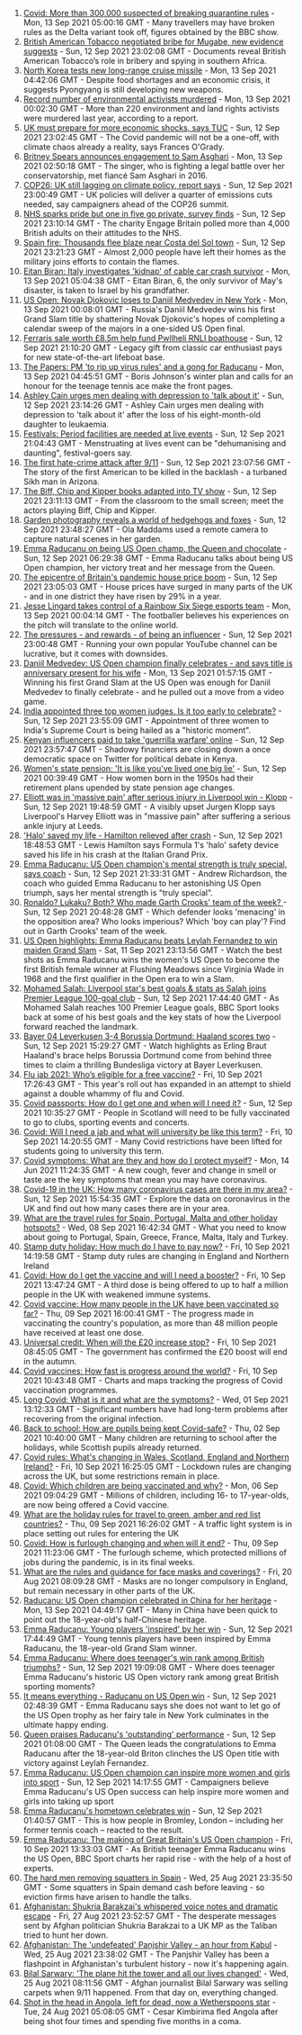 1. [Covid: More than 300,000 suspected of breaking quarantine rules](https://www.bbc.co.uk/news/uk-politics-58517123?at_medium=RSS&at_campaign=KARANGA) - Mon, 13 Sep 2021 05:00:16 GMT - Many travellers may have broken rules as the Delta variant took off, figures obtained by the BBC show.
2. [British American Tobacco negotiated bribe for Mugabe, new evidence suggests](https://www.bbc.co.uk/news/world-58517339?at_medium=RSS&at_campaign=KARANGA) - Sun, 12 Sep 2021 23:02:08 GMT - Documents reveal British American Tobacco’s role in bribery and spying in southern Africa.
3. [North Korea tests new long-range cruise missile](https://www.bbc.co.uk/news/world-asia-58540915?at_medium=RSS&at_campaign=KARANGA) - Mon, 13 Sep 2021 04:42:06 GMT - Despite food shortages and an economic crisis, it suggests Pyongyang is still developing new weapons.
4. [Record number of environmental activists murdered](https://www.bbc.co.uk/news/science-environment-58508001?at_medium=RSS&at_campaign=KARANGA) - Mon, 13 Sep 2021 00:02:30 GMT - More than 220 environment and land rights activists were murdered last year, according to a report.
5. [UK must prepare for more economic shocks, says TUC](https://www.bbc.co.uk/news/business-58538887?at_medium=RSS&at_campaign=KARANGA) - Sun, 12 Sep 2021 23:02:45 GMT - The Covid pandemic will not be a one-off, with climate chaos already a reality, says Frances O'Grady.
6. [Britney Spears announces engagement to Sam Asghari](https://www.bbc.co.uk/news/entertainment-arts-58540571?at_medium=RSS&at_campaign=KARANGA) - Mon, 13 Sep 2021 02:50:18 GMT - The singer, who is fighting a legal battle over her conservatorship, met fiancé Sam Asghari in 2016.
7. [COP26: UK still lagging on climate policy, report says](https://www.bbc.co.uk/news/science-environment-58520330?at_medium=RSS&at_campaign=KARANGA) - Sun, 12 Sep 2021 23:00:49 GMT - UK policies will deliver a quarter of emissions cuts needed, say campaigners ahead of the COP26 summit.
8. [NHS sparks pride but one in five go private, survey finds](https://www.bbc.co.uk/news/uk-58517295?at_medium=RSS&at_campaign=KARANGA) - Sun, 12 Sep 2021 23:10:14 GMT - The charity Engage Britain polled more than 4,000 British adults on their attitudes to the NHS.
9. [Spain fire: Thousands flee blaze near Costa del Sol town](https://www.bbc.co.uk/news/world-europe-58540570?at_medium=RSS&at_campaign=KARANGA) - Sun, 12 Sep 2021 23:21:23 GMT - Almost 2,000 people have left their homes as the military joins efforts to contain the flames.
10. [Eitan Biran: Italy investigates 'kidnap' of cable car crash survivor](https://www.bbc.co.uk/news/world-europe-58541644?at_medium=RSS&at_campaign=KARANGA) - Mon, 13 Sep 2021 05:04:38 GMT - Eitan Biran, 6, the only survivor of May's disaster, is taken to Israel by his grandfather.
11. [US Open: Novak Djokovic loses to Daniil Medvedev in New York](https://www.bbc.co.uk/sport/tennis/58540110?at_medium=RSS&at_campaign=KARANGA) - Mon, 13 Sep 2021 00:08:01 GMT - Russia's Daniil Medvedev wins his first Grand Slam title by shattering Novak Djokovic's hopes of completing a calendar sweep of the majors in a one-sided US Open final.
12. [Ferraris sale worth £8.5m help fund Pwllheli RNLI boathouse](https://www.bbc.co.uk/news/uk-wales-58537844?at_medium=RSS&at_campaign=KARANGA) - Sun, 12 Sep 2021 21:10:20 GMT - Legacy gift from classic car enthusiast pays for new state-of-the-art lifeboat base.
13. [The Papers: PM 'to rip up virus rules' and a gong for Raducanu](https://www.bbc.co.uk/news/blogs-the-papers-58540221?at_medium=RSS&at_campaign=KARANGA) - Mon, 13 Sep 2021 04:45:51 GMT - Boris Johnson's winter plan and calls for an honour for the teenage tennis ace make the front pages.
14. [Ashley Cain urges men dealing with depression to 'talk about it'](https://www.bbc.co.uk/news/uk-58523545?at_medium=RSS&at_campaign=KARANGA) - Sun, 12 Sep 2021 23:14:26 GMT - Ashley Cain urges men dealing with depression to 'talk about it' after the loss of his eight-month-old daughter to leukaemia.
15. [Festivals: Period facilities are needed at live events](https://www.bbc.co.uk/news/uk-wales-58502558?at_medium=RSS&at_campaign=KARANGA) - Sun, 12 Sep 2021 21:04:43 GMT - Menstruating at lives event can be "dehumanising and daunting", festival-goers say.
16. [The first hate-crime attack after 9/11](https://www.bbc.co.uk/news/world-us-canada-58514967?at_medium=RSS&at_campaign=KARANGA) - Sun, 12 Sep 2021 23:07:56 GMT - The story of the first American to be killed in the backlash - a turbaned Sikh man in Arizona.
17. [The Biff, Chip and Kipper books adapted into TV show](https://www.bbc.co.uk/news/entertainment-arts-58506089?at_medium=RSS&at_campaign=KARANGA) - Sun, 12 Sep 2021 23:11:13 GMT - From the classroom to the small screen; meet the actors playing Biff, Chip and Kipper.
18. [Garden photography reveals a world of hedgehogs and foxes](https://www.bbc.co.uk/news/in-pictures-58327374?at_medium=RSS&at_campaign=KARANGA) - Sun, 12 Sep 2021 23:48:27 GMT - Ola Maddams used a remote camera to capture natural scenes in her garden.
19. [Emma Raducanu on being US Open champ, the Queen and chocolate](https://www.bbc.co.uk/news/uk-58534876?at_medium=RSS&at_campaign=KARANGA) - Sun, 12 Sep 2021 06:29:38 GMT - Emma Raducanu talks about being US Open champion, her victory treat and her message from the Queen.
20. [The epicentre of Britain's pandemic house price boom](https://www.bbc.co.uk/news/business-58502618?at_medium=RSS&at_campaign=KARANGA) - Sun, 12 Sep 2021 23:05:03 GMT - House prices have surged in many parts of the UK - and in one district they have risen by 29% in a year.
21. [Jesse Lingard takes control of a Rainbow Six Siege esports team](https://www.bbc.co.uk/news/newsbeat-58507739?at_medium=RSS&at_campaign=KARANGA) - Mon, 13 Sep 2021 00:04:14 GMT - The footballer believes his experiences on the pitch will translate to the online world.
22. [The pressures - and rewards - of being an influencer](https://www.bbc.co.uk/news/business-58487905?at_medium=RSS&at_campaign=KARANGA) - Sun, 12 Sep 2021 23:00:48 GMT - Running your own popular YouTube channel can be lucrative, but it comes with downsides.
23. [Daniil Medvedev: US Open champion finally celebrates - and says title is anniversary present for his wife](https://www.bbc.co.uk/sport/tennis/58540035?at_medium=RSS&at_campaign=KARANGA) - Mon, 13 Sep 2021 01:57:15 GMT - Winning his first Grand Slam at the US Open was enough for Daniil Medvedev to finally celebrate - and he pulled out a move from a video game.
24. [India appointed three top women judges. Is it too early to celebrate?](https://www.bbc.co.uk/news/world-asia-india-58498408?at_medium=RSS&at_campaign=KARANGA) - Sun, 12 Sep 2021 23:55:09 GMT - Appointment of three women to India's Supreme Court is being hailed as a "historic moment".
25. [Kenyan influencers paid to take 'guerrilla warfare’ online](https://www.bbc.co.uk/news/world-africa-58474936?at_medium=RSS&at_campaign=KARANGA) - Sun, 12 Sep 2021 23:57:47 GMT - Shadowy financiers are closing down a once democratic space on Twitter for political debate in Kenya.
26. [Women's state pension: 'It is like you've lived one big lie'](https://www.bbc.co.uk/news/uk-england-essex-58502789?at_medium=RSS&at_campaign=KARANGA) - Sun, 12 Sep 2021 00:39:49 GMT - How women born in the 1950s had their retirement plans upended by state pension age changes.
27. [Elliott was in 'massive pain' after serious injury in Liverpool win - Klopp](https://www.bbc.co.uk/sport/football/58538220?at_medium=RSS&at_campaign=KARANGA) - Sun, 12 Sep 2021 19:48:59 GMT - A visibly upset Jurgen Klopp says Liverpool's Harvey Elliott was in "massive pain" after suffering a serious ankle injury at Leeds.
28. ['Halo' saved my life - Hamilton relieved after crash](https://www.bbc.co.uk/sport/formula1/58539315?at_medium=RSS&at_campaign=KARANGA) - Sun, 12 Sep 2021 18:48:53 GMT - Lewis Hamilton says Formula 1's 'halo' safety device saved his life in his crash at the Italian Grand Prix.
29. [Emma Raducanu: US Open champion's mental strength is truly special, says coach](https://www.bbc.co.uk/sport/tennis/58540003?at_medium=RSS&at_campaign=KARANGA) - Sun, 12 Sep 2021 21:33:31 GMT - Andrew Richardson, the coach who guided Emma Raducanu to her astonishing US Open triumph, says her mental strength is "truly special".
30. [Ronaldo? Lukaku? Both? Who made Garth Crooks' team of the week? ](https://www.bbc.co.uk/sport/football/58537619?at_medium=RSS&at_campaign=KARANGA) - Sun, 12 Sep 2021 20:48:28 GMT - Which defender looks 'menacing' in the opposition area? Who looks imperious? Which 'boy can play'? Find out in Garth Crooks' team of the week.
31. [US Open highlights: Emma Raducanu beats Leylah Fernandez to win maiden Grand Slam](https://www.bbc.co.uk/sport/av/tennis/58533722?at_medium=RSS&at_campaign=KARANGA) - Sat, 11 Sep 2021 23:13:56 GMT - Watch the best shots as Emma Raducanu wins the women's US Open to become the first British female winner at Flushing Meadows since Virginia Wade in 1968 and the first qualifier in the Open era to win a Slam.
32. [Mohamed Salah: Liverpool star's best goals & stats as Salah joins Premier League 100-goal club](https://www.bbc.co.uk/sport/av/football/58539575?at_medium=RSS&at_campaign=KARANGA) - Sun, 12 Sep 2021 17:44:40 GMT - As Mohamed Salah reaches 100 Premier League goals, BBC Sport looks back at some of his best goals and the key stats of how the Liverpool forward reached the landmark.
33. [Bayer 04 Leverkusen 3-4 Borussia Dortmund: Haaland scores two](https://www.bbc.co.uk/sport/av/football/58536468?at_medium=RSS&at_campaign=KARANGA) - Sun, 12 Sep 2021 15:29:27 GMT - Watch highlights as Erling Braut Haaland's brace helps Borussia Dortmund come from behind three times to claim a thrilling Bundesliga victory at Bayer Leverkusen.
34. [Flu jab 2021: Who’s eligible for a free vaccine?](https://www.bbc.co.uk/news/health-53847025?at_medium=RSS&at_campaign=KARANGA) - Fri, 10 Sep 2021 17:26:43 GMT - This year's roll out has expanded in an attempt to shield against a double whammy of flu and Covid.
35. [Covid passports: How do I get one and when will I need it?](https://www.bbc.co.uk/news/explainers-55718553?at_medium=RSS&at_campaign=KARANGA) - Sun, 12 Sep 2021 10:35:27 GMT - People in Scotland will need to be fully vaccinated to go to clubs, sporting events and concerts.
36. [Covid: Will I need a jab and what will university be like this term?](https://www.bbc.co.uk/news/explainers-52753913?at_medium=RSS&at_campaign=KARANGA) - Fri, 10 Sep 2021 14:20:55 GMT - Many Covid restrictions have been lifted for students going to university this term.
37. [Covid symptoms: What are they and how do I protect myself?](https://www.bbc.co.uk/news/health-51048366?at_medium=RSS&at_campaign=KARANGA) - Mon, 14 Jun 2021 11:24:35 GMT - A new cough, fever and change in smell or taste are the key symptoms that mean you may have coronavirus.
38. [Covid-19 in the UK: How many coronavirus cases are there in my area?](https://www.bbc.co.uk/news/uk-51768274?at_medium=RSS&at_campaign=KARANGA) - Sun, 12 Sep 2021 15:54:35 GMT - Explore the data on coronavirus in the UK and find out how many cases there are in your area.
39. [What are the travel rules for Spain, Portugal, Malta and other holiday hotspots?](https://www.bbc.co.uk/news/explainers-56997931?at_medium=RSS&at_campaign=KARANGA) - Wed, 08 Sep 2021 16:42:34 GMT - What you need to know about going to Portugal, Spain, Greece, France, Malta, Italy and Turkey.
40. [Stamp duty holiday: How much do I have to pay now?](https://www.bbc.co.uk/news/business-53319433?at_medium=RSS&at_campaign=KARANGA) - Fri, 10 Sep 2021 14:19:58 GMT - Stamp duty rules are changing in England and Northern Ireland
41. [Covid: How do I get the vaccine and will I need a booster?](https://www.bbc.co.uk/news/health-55045639?at_medium=RSS&at_campaign=KARANGA) - Fri, 10 Sep 2021 13:47:24 GMT - A third dose is being offered to up to half a million people in the UK with weakened immune systems.
42. [Covid vaccine: How many people in the UK have been vaccinated so far?](https://www.bbc.co.uk/news/health-55274833?at_medium=RSS&at_campaign=KARANGA) - Thu, 09 Sep 2021 16:00:41 GMT - The progress made in vaccinating the country's population, as more than 48 million people have received at least one dose.
43. [Universal credit: When will the £20 increase stop?](https://www.bbc.co.uk/news/uk-41487126?at_medium=RSS&at_campaign=KARANGA) - Fri, 10 Sep 2021 08:45:05 GMT - The government has confirmed the £20 boost will end in the autumn.
44. [Covid vaccines: How fast is progress around the world?](https://www.bbc.co.uk/news/world-56237778?at_medium=RSS&at_campaign=KARANGA) - Fri, 10 Sep 2021 10:43:48 GMT - Charts and maps tracking the progress of Covid vaccination programmes.
45. [Long Covid: What is it and what are the symptoms?](https://www.bbc.co.uk/news/health-57833394?at_medium=RSS&at_campaign=KARANGA) - Wed, 01 Sep 2021 13:12:33 GMT - Significant numbers have had long-term problems after recovering from the original infection.
46. [Back to school: How are pupils being kept Covid-safe?](https://www.bbc.co.uk/news/education-51643556?at_medium=RSS&at_campaign=KARANGA) - Thu, 02 Sep 2021 10:40:00 GMT - Many children are returning to school after the holidays, while Scottish pupils already returned.
47. [Covid rules: What's changing in Wales, Scotland, England and Northern Ireland?](https://www.bbc.co.uk/news/explainers-52530518?at_medium=RSS&at_campaign=KARANGA) - Fri, 10 Sep 2021 16:25:05 GMT - Lockdown rules are changing across the UK, but some restrictions remain in place.
48. [Covid: Which children are being vaccinated and why?](https://www.bbc.co.uk/news/health-57888429?at_medium=RSS&at_campaign=KARANGA) - Mon, 06 Sep 2021 09:04:29 GMT - Millions of children, including 16- to 17-year-olds, are now being offered a Covid vaccine.
49. [What are the holiday rules for travel to green, amber and red list countries?](https://www.bbc.co.uk/news/explainers-52544307?at_medium=RSS&at_campaign=KARANGA) - Thu, 09 Sep 2021 16:26:02 GMT - A traffic light system is in place setting out rules for entering the UK
50. [Covid: How is furlough changing and when will it end?](https://www.bbc.co.uk/news/explainers-52135342?at_medium=RSS&at_campaign=KARANGA) - Thu, 09 Sep 2021 11:23:06 GMT - The furlough scheme, which protected millions of jobs during the pandemic, is in its final weeks.
51. [What are the rules and guidance for face masks and coverings?](https://www.bbc.co.uk/news/health-51205344?at_medium=RSS&at_campaign=KARANGA) - Fri, 20 Aug 2021 08:09:28 GMT - Masks are no longer compulsory in England, but remain necessary in other parts of the UK.
52. [Raducanu: US Open champion celebrated in China for her heritage](https://www.bbc.co.uk/news/world-asia-china-58541314?at_medium=RSS&at_campaign=KARANGA) - Mon, 13 Sep 2021 04:49:17 GMT - Many in China have been quick to point out the 18-year-old's half-Chinese heritage.
53. [Emma Raducanu: Young players 'inspired' by her win](https://www.bbc.co.uk/news/uk-58539735?at_medium=RSS&at_campaign=KARANGA) - Sun, 12 Sep 2021 17:44:49 GMT - Young tennis players have been inspired by Emma Raducanu, the 18-year-old Grand Slam winner.
54. [Emma Raducanu: Where does teenager's win rank among British triumphs?](https://www.bbc.co.uk/sport/tennis/58534133?at_medium=RSS&at_campaign=KARANGA) - Sun, 12 Sep 2021 19:09:08 GMT - Where does teenager Emma Raducanu's historic US Open victory rank among great British sporting moments?
55. [It means everything - Raducanu on US Open win](https://www.bbc.co.uk/sport/tennis/58533776?at_medium=RSS&at_campaign=KARANGA) - Sun, 12 Sep 2021 02:48:39 GMT - Emma Raducanu says she does not want to let go of the US Open trophy as her fairy tale in New York culminates in the ultimate happy ending.
56. [Queen praises Raducanu's 'outstanding' performance](https://www.bbc.co.uk/sport/tennis/58533034?at_medium=RSS&at_campaign=KARANGA) - Sun, 12 Sep 2021 01:08:00 GMT - The Queen leads the congratulations to Emma Raducanu after the 18-year-old Briton clinches the US Open title with victory against Leylah Fernandez.
57. [Emma Raducanu: US Open champion can inspire more women and girls into sport](https://www.bbc.co.uk/sport/tennis/58535587?at_medium=RSS&at_campaign=KARANGA) - Sun, 12 Sep 2021 14:17:55 GMT - Campaigners believe Emma Raducanu's US Open success can help inspire more women and girls into taking up sport
58. [Emma Raducanu's hometown celebrates  win](https://www.bbc.co.uk/news/uk-58533861?at_medium=RSS&at_campaign=KARANGA) - Sun, 12 Sep 2021 01:40:57 GMT - This is how people in Bromley, London – including her former tennis coach – reacted to the result.
59. [Emma Raducanu: The making of Great Britain's US Open champion](https://www.bbc.co.uk/sport/tennis/58510368?at_medium=RSS&at_campaign=KARANGA) - Fri, 10 Sep 2021 13:33:03 GMT - As British teenager Emma Raducanu wins the US Open, BBC Sport charts her rapid rise - with the help of a host of experts.
60. [The hard men removing squatters in Spain](https://www.bbc.co.uk/news/stories-58310532?at_medium=RSS&at_campaign=KARANGA) - Wed, 25 Aug 2021 23:35:50 GMT - Some squatters in Spain demand cash before leaving - so eviction firms have arisen to handle the talks.
61. [Afghanistan: Shukria Barakzai's whispered voice notes and dramatic escape](https://www.bbc.co.uk/news/world-asia-58345901?at_medium=RSS&at_campaign=KARANGA) - Fri, 27 Aug 2021 23:52:57 GMT - The desperate messages sent by Afghan politician Shukria Barakzai to a UK MP as the Taliban tried to hunt her down.
62. [Afghanistan: The 'undefeated' Panjshir Valley - an hour from Kabul](https://www.bbc.co.uk/news/world-asia-58329527?at_medium=RSS&at_campaign=KARANGA) - Wed, 25 Aug 2021 23:38:02 GMT - The Panjshir Valley has been a flashpoint in Afghanistan's turbulent history - now it's happening again.
63. [Bilal Sarwary: 'The plane hit the tower and all our lives changed'](https://www.bbc.co.uk/news/world-south-asia-58071592?at_medium=RSS&at_campaign=KARANGA) - Wed, 25 Aug 2021 08:11:56 GMT - Afghan journalist Bilal Sarwary was selling carpets when 9/11 happened. From that day on, everything changed.
64. [Shot in the head in Angola, left for dead, now a Wetherspoons star](https://www.bbc.co.uk/news/uk-58266180?at_medium=RSS&at_campaign=KARANGA) - Tue, 24 Aug 2021 05:08:05 GMT - Cesar Kimbirima fled Angola after being shot four times and spending five months in a coma.
